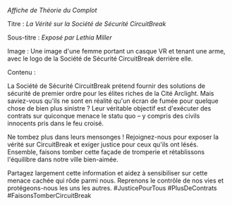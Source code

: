 _Affiche de Théorie du Complot_

Titre : _La Vérité sur la Société de Sécurité CircuitBreak_

Sous-titre : _Exposé par Lethia Miller_

Image : Une image d'une femme portant un casque VR et tenant une arme, avec le logo de la Société de Sécurité CircuitBreak derrière elle.

Contenu :

La Société de Sécurité CircuitBreak prétend fournir des solutions de sécurité de premier ordre pour les élites riches de la Cité Arclight. Mais saviez-vous qu'ils ne sont en réalité qu'un écran de fumée pour quelque chose de bien plus sinistre ? Leur véritable objectif est d'exécuter des contrats sur quiconque menace le statu quo – y compris des civils innocents pris dans le feu croisé.

Ne tombez plus dans leurs mensonges ! Rejoignez-nous pour exposer la vérité sur CircuitBreak et exiger justice pour ceux qu'ils ont lésés. Ensemble, faisons tomber cette façade de tromperie et rétablissons l'équilibre dans notre ville bien-aimée.

Partagez largement cette information et aidez à sensibiliser sur cette menace cachée qui rôde parmi nous. Reprenons le contrôle de nos vies et protégeons-nous les uns les autres. #JusticePourTous #PlusDeContrats #FaisonsTomberCircuitBreak
